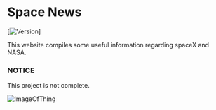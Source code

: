 # Space News

[![Version](https://img.shields.io/badge/Version-v1.0.0-blue)]

This website compiles some useful information regarding spaceX and NASA.

### NOTICE

This project is not complete.

![ImageOfThing](https://raw.githubusercontent.com/memecx/filedump/master/img/space-newsthing.png)
